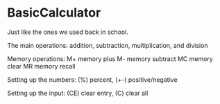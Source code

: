# BasicCalculator

Just like the ones we used back in school. 

The main operations: addition, subtraction, multiplication, and division

Memory operations:
M+ memory plus
M- memory subtract
MC memory clear
MR memory recall

Setting up the numbers: (%) percent, (+-) positive/negative

Setting up the input: (CE) clear entry, (C) clear all
